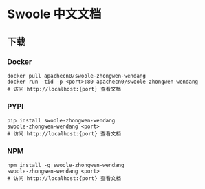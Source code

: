 # Swoole 中文文档

## 下载

### Docker

```
docker pull apachecn0/swoole-zhongwen-wendang
docker run -tid -p <port>:80 apachecn0/swoole-zhongwen-wendang
# 访问 http://localhost:{port} 查看文档
```

### PYPI

```
pip install swoole-zhongwen-wendang
swoole-zhongwen-wendang <port>
# 访问 http://localhost:{port} 查看文档
```

### NPM

```
npm install -g swoole-zhongwen-wendang
swoole-zhongwen-wendang <port>
# 访问 http://localhost:{port} 查看文档
```